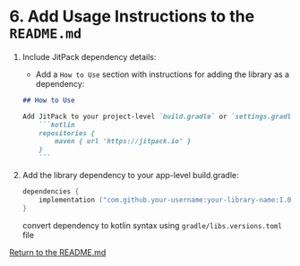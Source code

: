 # 6. Add Usage Instructions to the `README.md`

1. Include JitPack dependency details:
    - Add a `How to Use` section with instructions for adding the library as a dependency:

    ```markdown
    ## How to Use

    Add JitPack to your project-level `build.gradle` or `settings.gradle`:
        ```kotlin
        repositories {
            maven { url 'https://jitpack.io' }
        }
        ```
    ```

2. Add the library dependency to your app-level build.gradle:

    ```kotlin 
    dependencies {
        implementation ("com.github.your-username:your-library-name:1.0.0")
    }
    ```

    convert dependency to kotlin syntax using ```gradle/libs.versions.toml``` file

[Return to the README.md](readme.md)